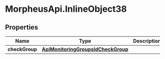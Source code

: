 # MorpheusApi.InlineObject38

## Properties

Name | Type | Description | Notes
------------ | ------------- | ------------- | -------------
**checkGroup** | [**ApiMonitoringGroupsIdCheckGroup**](ApiMonitoringGroupsIdCheckGroup.md) |  | 


